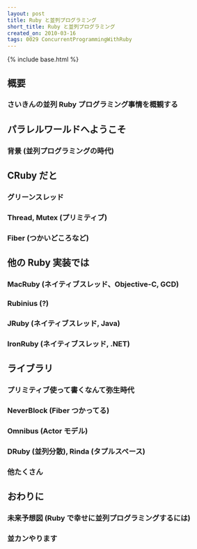 ```yaml
---
layout: post
title: Ruby と並列プログラミング
short_title: Ruby と並列プログラミング
created_on: 2010-03-16
tags: 0029 ConcurrentProgrammingWithRuby
---
```

{% include base.html %}


## 概要

### さいきんの並列 Ruby プログラミング事情を概観する

## パラレルワールドへようこそ

### 背景 (並列プログラミングの時代)

## CRuby だと

### グリーンスレッド

### Thread, Mutex (プリミティブ)

### Fiber (つかいどころなど)

## 他の Ruby 実装では

### MacRuby (ネイティブスレッド、Objective-C, GCD)

### Rubinius (?)

### JRuby (ネイティブスレッド, Java)

### IronRuby (ネイティブスレッド, .NET)

## ライブラリ

### プリミティブ使って書くなんて弥生時代

### NeverBlock (Fiber つかってる)

### Omnibus (Actor モデル)

### DRuby (並列分散), Rinda (タプルスペース)

### 他たくさん

## おわりに

### 未来予想図 (Ruby で幸せに並列プログラミングするには)

### 並カンやります


